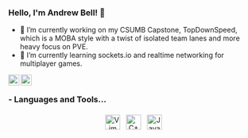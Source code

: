 ### Hello, I'm Andrew Bell! 🔮

- 🔭 I’m currently working on my CSUMB Capstone, TopDownSpeed, which is a MOBA style with a twist of isolated team lanes and more heavy focus on PVE.
- 🌱 I’m currently learning sockets.io and realtime networking for multiplayer games.

<a href="https://twitter.com/DevAnelon">
  <img align="left" alt="Andrew Bell | Twitter" width="22px" src="https://cdn.jsdelivr.net/npm/simple-icons@v3/icons/twitter.svg" />
</a>
<a href="https://www.linkedin.com/in/bell-andrew/">
  <img align="left" alt="Andrew Bell | Linkedin" width="22px" src="https://cdn.jsdelivr.net/npm/simple-icons@v3/icons/linkedin.svg" />
</a>

</br>

### - Languages and Tools...

<p align="center">
 <img src="https://devicons.github.io/devicon/devicon.git/icons/vim/vim-original.svg" alt="Vim" height="30px" style="vertical-align:top; margin:4px">
 <img src="https://devicons.github.io/devicon/devicon.git/icons/cplusplus/cplusplus-original.svg" alt="C++" height="30px" style="vertical-align:top; margin:4px">
 <img src="https://devicons.github.io/devicon/devicon.git/icons/javascript/javascript-original.svg" alt="JavaScript" height="30px" style="vertical-align:top; margin:4px">
</p>
